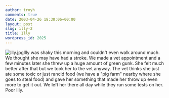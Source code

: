 ```yaml
---
author: troyh
comments: true
date: 2003-04-26 18:30:06+00:00
layout: post
slug: illy-2
title: Illy
wordpress_id: 2025
---
```


![illy.jpg](http://www.troyandgay.com/archives/illy.jpg)Illy was shaky this morning and couldn't even walk around much. We thought she may have had a stroke. We made a vet appointment and a few minutes later she threw up a huge amount of green gunk. She felt much better after that but we took her to the vet anyway. The vet thinks she just ate some toxic or just rancid food (we have a "pig farm" nearby where she goes to steal food) and gave her something that made her throw up even more to get it out. We left her there all day while they run some tests on her. Poor Illy.
